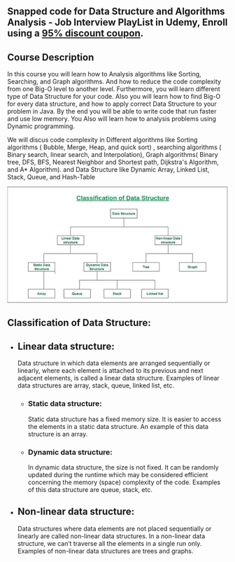 ## Snapped code for Data Structure and Algorithms Analysis - Job Interview  PlayList in Udemy, Enroll using a [ 95% discount coupon](https://www.udemy.com/course/data-structure-and-algorithms-analysis/?referralCode=D1C3669A1F5ACB502F67). 

 ## Course Description

In this course you will learn how to Analysis algorithms like Sorting, Searching,  and Graph algorithms. And how to reduce the code complexity from one Big-O  level to another level. Furthermore, you will learn different type of Data Structure for your code. Also you will learn how to find Big-O for every data structure, and how to apply  correct Data Structure to your problem in Java. By the end you will be able to write code that run faster and use low memory. You Also will learn  how to analysis problems using Dynamic programming. 

We will discus code complexity in Different algorithms like Sorting algorithms ( Bubble, Merge, Heap, and quick sort) , searching algorithms ( Binary search, linear search, and Interpolation), Graph algorithms( Binary tree, DFS, BFS, Nearest Neighbor and Shortest path, Dijkstra's Algorithm, and A* Algorithm). and Data Structure like Dynamic Array, Linked List, Stack, Queue, and Hash-Table


<img src="ClassificationofDataStructure.jpg"/>


## Classification of Data Structure: 

- <h2>Linear data structure:</h2> Data structure in which data elements are arranged sequentially or linearly, where each element is attached to its previous and next adjacent elements, is called a linear data structure. Examples of linear data structures are array, stack, queue, linked list, etc.

  - <h3>Static data structure:</h3> Static data structure has a fixed memory size. It is easier to access the elements in a static data structure. An example of this data structure is an array.

  - <h3>Dynamic data structure:</h3> In dynamic data structure, the size is not fixed. It can be randomly updated during the runtime which may be considered efficient concerning the memory (space) complexity of the code. Examples of this data structure are queue, stack, etc.

- <h2>Non-linear data structure:</h2> Data structures where data elements are not placed sequentially or linearly are called non-linear data structures. In a non-linear data structure, we can’t traverse all the elements in a single run only. Examples of non-linear data structures are trees and graphs.


